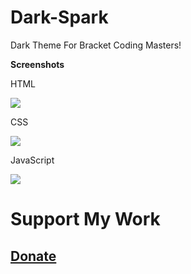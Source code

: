 # Dark-Spark

Dark Theme For Bracket Coding Masters!

<b>Screenshots</b>

  HTML

<img src="https://user-images.githubusercontent.com/46109987/56797215-44de2a80-6825-11e9-89ad-0c79cf0992bf.png" />

  CSS

<img src="https://user-images.githubusercontent.com/46109987/56797241-51fb1980-6825-11e9-91a9-54bffa62b26e.png" />

  JavaScript

<img src="https://user-images.githubusercontent.com/46109987/56797253-59222780-6825-11e9-8aac-c45a27472e69.png" />




<h1><b>Support My Work</b></h1>
<h2><a href='https://www.paypal.me/Donmi'>Donate</a></h2>

